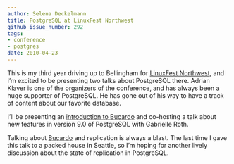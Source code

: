 ```yaml
---
author: Selena Deckelmann
title: PostgreSQL at LinuxFest Northwest
github_issue_number: 292
tags:
- conference
- postgres
date: 2010-04-23
---
```




This is my third year driving up to Bellingham for [LinuxFest Northwest](http://linuxfestnorthwest.org/), and I’m excited to be presenting two talks about PostgreSQL there. Adrian Klaver is one of the organizers of the conference, and has always been a huge supporter of PostgreSQL. He has gone out of his way to have a track of content about our favorite database.

I’ll be presenting an [introduction to Bucardo](https://slideshare.net/selenamarie/bucardo) and co-hosting a talk about new features in version 9.0 of PostgreSQL with Gabrielle Roth. 

Talking about [Bucardo](https://bucardo.org/) and replication is always a blast. The last time I gave this talk to a packed house in Seattle, so I’m hoping for another lively discussion about the state of replication in PostgreSQL.


